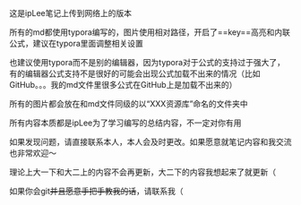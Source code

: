 这是ipLee笔记上传到网络上的版本

所有的md都使用typora编写的，图片使用相对路径，开启了==key==高亮和内联公式，建议在typora里面调整相关设置

也建议使用typora而不是别的编辑器，因为typora对于公式的支持过于强大了，有的编辑器公式支持不是很好的可能会出现公式加载不出来的情况（比如GitHub。。。我的md文件里很多公式在GitHub上是加载不出来的）

所有的图片都会放在和md文件同级的以“XXX资源库”命名的文件夹中

所有内容本质都是ipLee为了学习编写的总结内容，不一定对你有用

如果发现问题，请直接联系本人，本人会及时更改。如果愿意就笔记内容和我交流也非常欢迎～

理论上大一下和大二上的内容不会再更新，大二下的内容我想起来了就更新（

如果你会git~~并且愿意手把手教我的话~~，请联系我（

